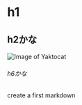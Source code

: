 # h1
## h2かな
![Image of Yaktocat](https://octodex.github.com/images/yaktocat.png)
###### h6かな

create a first markdown
